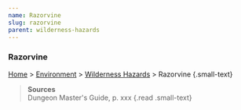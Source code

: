 ```yaml
---
name: Razorvine
slug: razorvine
parent: wilderness-hazards
---
```

### Razorvine
[Home](dm-operations-center) > [Environment](environment) > [Wilderness Hazards](wilderness-hazards) > Razorvine {.small-text}

> **Sources** <br/>
> Dungeon Master's Guide, p. xxx
{.read .small-text}
